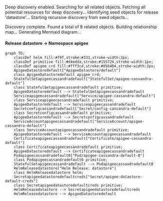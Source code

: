 Deep discovery enabled. Searching for all related objects.
Fetching all potential resources for deep discovery...
Identifying seed objects for release 'datastore'...
Starting recursive discovery from seed objects...

Discovery complete. Found a total of 8 related objects.
Building relationship map...
Generating Mermaid diagram...
#### Release datastore -> Namespace apigee
```mermaid
graph TD;
    classDef helm fill:#f9f,stroke:#333,stroke-width:2px;
    classDef primitive fill:#d4edda,stroke:#155724,stroke-width:1px;
    classDef apigee_crd fill:#fff3cd,stroke:#856404,stroke-width:2px;
    ApigeeDatastoredefault["ApigeeDatastore/default"]
    class ApigeeDatastoredefault apigee_crd;
    StatefulSetapigeecassandradefault["StatefulSet/apigee-cassandra-default"]
    class StatefulSetapigeecassandradefault primitive;
    ApigeeDatastoredefault --> StatefulSetapigeecassandradefault
    Serviceapigeecassandradefault["Service/apigee-cassandra-default"]
    class Serviceapigeecassandradefault primitive;
    ApigeeDatastoredefault --> Serviceapigeecassandradefault
    Secretconfigcassandradefault["Secret/config-cassandra-default"]
    class Secretconfigcassandradefault primitive;
    ApigeeDatastoredefault --> Secretconfigcassandradefault
    ServiceAccountapigeecassandradefault["ServiceAccount/apigee-cassandra-default"]
    class ServiceAccountapigeecassandradefault primitive;
    ApigeeDatastoredefault --> ServiceAccountapigeecassandradefault
    Certificateapigeecassandradefault["Certificate/apigee-cassandra-default"]
    class Certificateapigeecassandradefault primitive;
    ApigeeDatastoredefault --> Certificateapigeecassandradefault
    Podapigeecassandradefault0["Pod/apigee-cassandra-default-0"]
    class Podapigeecassandradefault0 primitive;
    StatefulSetapigeecassandradefault --> Podapigeecassandradefault0
    HelmReleasedatastore["Helm Release: datastore"]
    class HelmReleasedatastore helm;
    Secretapigeedatastoredefaultcreds["Secret/apigee-datastore-default-creds"]
    class Secretapigeedatastoredefaultcreds primitive;
    HelmReleasedatastore --> Secretapigeedatastoredefaultcreds
    HelmReleasedatastore --> ApigeeDatastoredefault
```
